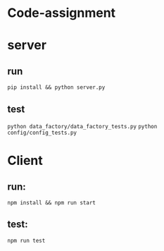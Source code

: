 # Code-assignment

# server 
## run
`pip install && python server.py`
## test
`python data_factory/data_factory_tests.py`
`python config/config_tests.py`

# Client
## run:
`npm install && npm run start`
## test:
`npm run test`
